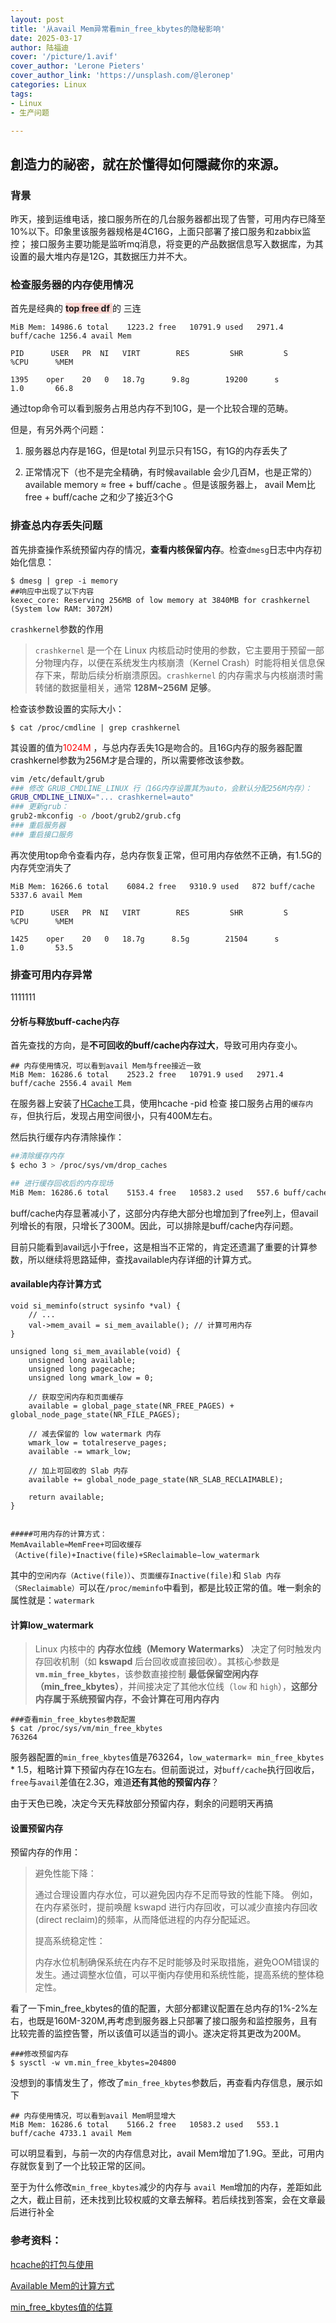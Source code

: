 ```yaml
---
layout: post
title: '从avail Mem异常看min_free_kbytes的隐秘影响'
date: 2025-03-17
author: 陆福迪
cover: '/picture/1.avif'
cover_author: 'Lerone Pieters'
cover_author_link: 'https://unsplash.com/@leronep'
categories: Linux
tags: 
- Linux
- 生产问题

---
```

##  創造力的祕密，就在於懂得如何隱藏你的來源。

### 背景

昨天，接到运维电话，接口服务所在的几台服务器都出现了告警，可用内存已降至10%以下。印象里该服务器规格是4C16G，上面只部署了接口服务和zabbix监控；
接口服务主要功能是监听mq消息，将变更的产品数据信息写入数据库，为其设置的最大堆内存是12G，其数据压力并不大。


### 检查服务器的内存使用情况
首先是经典的 <span style="background:#fbd4d0;">**top free df** </span>的 三连

```
MiB Mem: 14986.6 total    1223.2 free   10791.9 used   2971.4 buff/cache 1256.4 avail Mem

PID      USER   PR  NI   VIRT        RES         SHR         S     %CPU      %MEM         

1395    oper    20   0   18.7g      9.8g        19200      s        1.0       66.8    
```



 通过top命令可以看到服务占用总内存不到10G，是一个比较合理的范畴。

但是，有另外两个问题：

1. 服务器总内存是16G，但是total 列显示只有15G，有1G的内存丢失了

2. 正常情况下（也不是完全精确，有时候available 会少几百M，也是正常的）available memory ≈ free + buff/cache 。但是该服务器上， avail Mem比 free + buff/cache 之和少了接近3个G

   

### 排查总内存丢失问题

首先排查操作系统预留内存的情况，**查看内核保留内存**。检查`dmesg`日志中内存初始化信息：

```
$ dmesg | grep -i memory
##响应中出现了以下内容
kexec_core: Reserving 256MB of low memory at 3840MB for crashkernel (System low RAM: 3072M)
```

`crashkernel`参数的作用

> `crashkernel` 是一个在 Linux 内核启动时使用的参数，它主要用于预留一部分物理内存，以便在系统发生内核崩溃（Kernel Crash）时能将相关信息保存下来，帮助后续分析崩溃原因。`crashkernel` 的内存需求与内核崩溃时需转储的数据量相关，通常 **128M~256M 足够**。



检查该参数设置的实际大小：

```
$ cat /proc/cmdline | grep crashkernel
```

其设置的值为<font color=red>1024M </font><font color=Yellow> </font>，与总内存丢失1G是吻合的。且16G内存的服务器配置crashkernel参数为256M才是合理的，所以需要修改该参数。

```bash
vim /etc/default/grub
### 修改 GRUB_CMDLINE_LINUX 行（16G内存设置其为auto，会默认分配256M内存）：
GRUB_CMDLINE_LINUX="... crashkernel=auto"
### 更新grub：
grub2-mkconfig -o /boot/grub2/grub.cfg
### 重启服务器
### 重启接口服务
```



再次使用top命令查看内存，总内存恢复正常，但可用内存依然不正确，有1.5G的内存凭空消失了

```
MiB Mem: 16266.6 total    6084.2 free   9310.9 used   872 buff/cache 5337.6 avail Mem

PID      USER   PR  NI   VIRT        RES         SHR         S     %CPU      %MEM         

1425    oper    20   0   18.7g      8.5g        21504      s        1.0       53.5    
```





### 排查可用内存异常
1111111

#### 分析与释放buff-cache内存


首先查找的方向，是**不可回收的buff/cache内存过大**，导致可用内存变小。

```
## 内存使用情况，可以看到avail Mem与free接近一致
MiB Mem: 16286.6 total    2523.2 free   10791.9 used   2971.4 buff/cache 2556.4 avail Mem
```

在服务器上安装了[HCache](https://github.com/silenceshell/hcache)工具，使用hcache -pid <javapId> 检查 接口服务占用的`缓存内存`，但执行后，发现占用空间很小，只有400M左右。



然后执行缓存内存清除操作：

```bash
##清除缓存内存
$ echo 3 > /proc/sys/vm/drop_caches

## 进行缓存回收后的内存现场
MiB Mem: 16286.6 total    5153.4 free   10583.2 used   557.6 buff/cache 2827.4 avail Mem
```

buff/cache内存显著减小了，这部分内存绝大部分也增加到了free列上，但avail列增长的有限，只增长了300M。因此，可以排除是buff/cache内存问题。

目前只能看到avail远小于free，这是相当不正常的，肯定还遗漏了重要的计算参数，所以继续将思路延伸，查找available内存详细的计算方式。

#### available内存计算方式

```
void si_meminfo(struct sysinfo *val) {
    // ...
    val->mem_avail = si_mem_available(); // 计算可用内存
}

unsigned long si_mem_available(void) {
    unsigned long available;
    unsigned long pagecache;
    unsigned long wmark_low = 0;
    
    // 获取空闲内存和页面缓存
    available = global_page_state(NR_FREE_PAGES) + global_node_page_state(NR_FILE_PAGES);
    
    // 减去保留的 low watermark 内存
    wmark_low = totalreserve_pages; 
    available -= wmark_low;
    
    // 加上可回收的 Slab 内存
    available += global_node_page_state(NR_SLAB_RECLAIMABLE);
    
    return available;
}


#####可用内存的计算方式：
MemAvailable≈MemFree+可回收缓存（Active(file)+Inactive(file)+SReclaimable−low_watermark
```

其中的`空闲内存（Active(file)）`、`页面缓存Inactive(file)`和 `Slab 内存（SReclaimable）`可以在`/proc/meminfo`中看到，都是比较正常的值。唯一剩余的属性就是：`watermark`



#### 计算low_watermark

> Linux 内核中的 **内存水位线（Memory Watermarks）** 决定了何时触发内存回收机制（如 **kswapd** 后台回收或直接回收）。其核心参数是 **`vm.min_free_kbytes`**，该参数直接控制 **最低保留空闲内存（min_free_kbytes）**，并间接决定了其他水位线（`low` 和 `high`），**这部分内存属于系统预留内存，不会计算在可用内存内**

```
###查看min_free_kbytes参数配置
$ cat /proc/sys/vm/min_free_kbytes
763264
```

服务器配置的`min_free_kbytes`值是763264，`low_watermark`=` min_free_kbytes` * 1.5，粗略计算下预留内存在1G左右。但前面说过，对`buff/cache`执行回收后，`free`与`avail`差值在2.3G，难道**还有其他的预留内存**？

由于天色已晚，决定今天先释放部分预留内存，剩余的问题明天再搞



#### 设置预留内存

预留内存的作用：

> 避免性能下降：
>
> 通过合理设置内存水位，可以避免因内存不足而导致的性能下降。
> 例如，在内存紧张时，提前唤醒 kswapd 进行内存回收，可以减少直接内存回收(direct reclaim)的频率，从而降低进程的内存分配延迟。
>
> 提高系统稳定性：
>
> 内存水位机制确保系统在内存不足时能够及时采取措施，避免OOM错误的发生。通过调整水位值，可以平衡内存使用和系统性能，提高系统的整体稳定性。

看了一下min_free_kbytes的值的配置，大部分都建议配置在总内存的1%-2%左右，也既是160M-320M,再考虑到服务器上只部署了接口服务和监控服务，且有比较完善的监控告警，所以该值可以适当的调小。遂决定将其更改为200M。

```
###修改预留内存
$ sysctl -w vm.min_free_kbytes=204800
```



没想到的事情发生了，修改了`min_free_kbytes`参数后，再查看内存信息，展示如下

```
## 内存使用情况，可以看到avail Mem明显增大
MiB Mem: 16286.6 total    5166.2 free   10583.2 used   553.1 buff/cache 4733.1 avail Mem
```

可以明显看到，与前一次的内存信息对比，avail Mem增加了1.9G。至此，可用内存就恢复到了一个比较正常的区间。

至于为什么修改`min_free_kbytes`减少的内存与 `avail Mem`增加的内存，差距如此之大，截止目前，还未找到比较权威的文章去解释。若后续找到答案，会在文章最后进行补全

### 参考资料：

[hcache的打包与使用](https://blog.csdn.net/qq_39233798/article/details/122322433)

[Available Mem的计算方式](https://lotabout.me/2021/Linux-Available-Memory/)

[min_free_kbytes值的估算](https://www.cnblogs.com/zphj1987/p/13639801.html)



